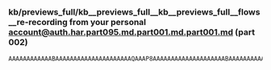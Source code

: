 ### kb/previews_full/kb__previews_full__kb__previews_full__flows__re-recording from your personal account@auth.har.part095.md.part001.md.part001.md (part 002)

```md
AAAAAAAAAAAABAAAAAAAAAAAAAAAAAAAAAQAAAP8AAAAAAAAAAAAAAAAAAAABAAAAAAAAAAEAAAAAAAAAAAAAAQEAAAAAAAAAAAAAAAAAAAAAAAAAAQAAAAAAAAAAAAAAAAAAAAE
```

```
